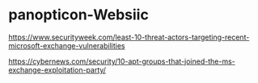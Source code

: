 # panopticon-Websiic

https://www.securityweek.com/least-10-threat-actors-targeting-recent-microsoft-exchange-vulnerabilities

https://cybernews.com/security/10-apt-groups-that-joined-the-ms-exchange-exploitation-party/

